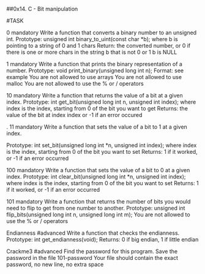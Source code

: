 ##0x14. C - Bit manipulation

#TASK

0 mandatory Write a function that converts a binary number to an unsigned int.
Prototype: unsigned int binary_to_uint(const char *b); where b is pointing to a string of 0 and 1 chars Return: the converted number, or 0 if there is one or more chars in the string b that is not 0 or 1 b is NULL

1 mandatory Write a function that prints the binary representation of a number.
Prototype: void print_binary(unsigned long int n); Format: see example You are not allowed to use arrays You are not allowed to use malloc You are not allowed to use the % or / operators

10 mandatory Write a function that returns the value of a bit at a given index.
Prototype: int get_bit(unsigned long int n, unsigned int index); where index is the index, starting from 0 of the bit you want to get Returns: the value of the bit at index index or -1 if an error occured

. 11 mandatory Write a function that sets the value of a bit to 1 at a given index.

Prototype: int set_bit(unsigned long int *n, unsigned int index); where index is the index, starting from 0 of the bit you want to set Returns: 1 if it worked, or -1 if an error occurred

100 mandatory Write a function that sets the value of a bit to 0 at a given index.
Prototype: int clear_bit(unsigned long int *n, unsigned int index); where index is the index, starting from 0 of the bit you want to set Returns: 1 if it worked, or -1 if an error occurred

101 mandatory Write a function that returns the number of bits you would need to flip to get from one number to another.
Prototype: unsigned int flip_bits(unsigned long int n, unsigned long int m); You are not allowed to use the % or / operators

Endianness #advanced Write a function that checks the endianness.
Prototype: int get_endianness(void); Returns: 0 if big endian, 1 if little endian

Crackme3 #advanced Find the password for this program.
Save the password in the file 101-password Your file should contain the exact password, no new line, no extra space
